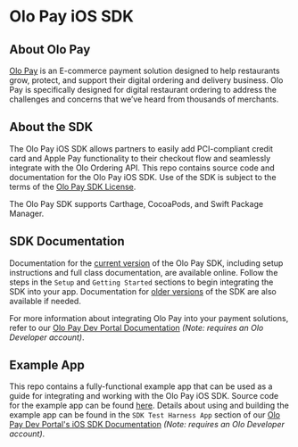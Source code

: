 # Olo Pay iOS SDK

## About Olo Pay
[Olo Pay](https://www.olo.com/solutions/pay/) is an E-commerce payment solution designed to help restaurants grow, protect, and support their digital ordering and delivery business. Olo Pay is specifically designed for digital restaurant ordering to address the challenges and concerns that weʼve heard from thousands of merchants.

## About the SDK
The Olo Pay iOS SDK allows partners to easily add PCI-compliant credit card and Apple Pay functionality to their checkout flow and seamlessly integrate with the Olo Ordering API. This repo contains source code and documentation for the Olo Pay iOS SDK. Use of the SDK is subject to the terms of the [Olo Pay SDK License](https://github.com/ololabs/olo-pay-ios-sdk-releases/blob/main/LICENSE.md).

The Olo Pay SDK supports Carthage, CocoaPods, and Swift Package Manager.

## SDK Documentation

Documentation for the [current version](https://ololabs.github.io/olo-pay-ios-sdk-releases/index.html) of the Olo Pay SDK, including setup instructions and full class documentation, are available online. Follow the steps in the `Setup` and `Getting Started` sections to begin integrating the SDK into your app. Documentation for [older versions](https://ololabs.github.io/olo-pay-ios-sdk-releases/versions/index.html) of the SDK are also available if needed.

For more information about integrating Olo Pay into your payment solutions, refer to our [Olo Pay Dev Portal Documentation](https://developer.olo.com/docs/load/olopay) _(Note: requires an Olo Developer account)_.

## Example App

This repo contains a fully-functional example app that can be used as a guide for integrating and working with the Olo Pay iOS SDK. Source code for the example app can be found [here](https://github.com/ololabs/olo-pay-ios-sdk-releases/tree/main/src/TestHarness/iOS). Details about using and building the example app can be found in the `SDK Test Harness App` section of our [Olo Pay Dev Portal's iOS SDK Documentation](https://developer.olo.com/docs/load/olopay#section/Native-iOS/Using-the-iOS-SDK) _(Note: requires an Olo Developer account)_.